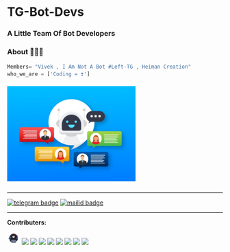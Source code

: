 # TG-Bot-Devs

### A Little Team Of  Bot Developers


### About 🙋🏻‍♂️
```python
Members= "Vivek , I Am Not A Bot #Left-TG , Heiman Creation"
who_we_are = ['Coding = ❣️']
```
##### <img src="https://github.com/TG-Bot-Devs/TG-Bot-Devs/blob/main/robot-icon-bot-sign-design-chatbot-symbol-concept-voice-support-service-bot-online-support-bot_100456-1875.jpg" width="300px"></h2>

---

[![telegram badge](https://img.shields.io/badge/TG-Devs-30302f?style=for-the-badge&logo=telegram)](https://t.me/TG_BOT_DEVS)
[![mailid badge](https://img.shields.io/badge/TG-Devs-30302f?style=for-the-badge&logo=gmail)](mailto:tg.devs@telegmail.com)

---

**Contributers:**

<img src="https://github.com/TG-Bot-Devs/TG-Bot-Devs/blob/main/assets/Hacker-PNG-Image.png" width="30px"></h2>
<img src="https://avatars.githubusercontent.com/u/76828314?v=4" width="30px"></h3>
<img src="https://avatars.githubusercontent.com/u/73241991?v=4" width="30px"></h4>
<img src="https://avatars.githubusercontent.com/u/73241991?v=4" width="30px"></h5>
<img src="https://avatars.githubusercontent.com/u/73241991?v=4" width="30px"></h6>
<img src="https://avatars.githubusercontent.com/u/73241991?v=4" width="30px"></h7>
<img src="https://avatars.githubusercontent.com/u/73241991?v=4" width="30px"></h8>
<img src="https://avatars.githubusercontent.com/u/73241991?v=4" width="30px"></h9>
<img src="https://avatars.githubusercontent.com/u/73241991?v=4" width="30px"></h10>
